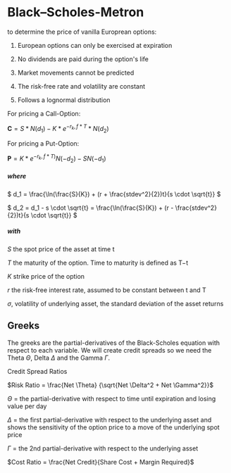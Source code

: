 # Black–Scholes-Metron

to determine the price of vanilla Europrean options:

1. European options can only be exercised at expiration

2. No dividends are paid during the option's life

3. Market movements cannot be predicted

4. The risk-free rate and volatility are constant

5. Follows a lognormal distribution

For pricing a Call-Option:

$\textbf{C} = S * N (d_1) - K * e^{-r_k,f *T}*N(d_2)$

For pricing a Put-Option:

$\textbf{P} = K * e^{−r_k,f*T)}N(−d_2)−SN(−d_1)$



##### where

$
d_1 = \frac{\ln(\frac{S}{K}) + (r + \frac{stdev^2}{2})t}{s \cdot \sqrt{t}}
$

$
d_2 = d_1 - s \cdot \sqrt{t} = \frac{\ln(\frac{S}{K}) + (r - \frac{stdev^2}{2})t}{s \cdot \sqrt{t}}
$

##### with 

$S$ the spot price of the asset at time t


$T$ the maturity of the option. Time to maturity is defined as T−t


$K$ strike price of the option


$r$ the risk-free interest rate, assumed to be constant between t and T


$\sigma$, volatility of underlying asset, the standard deviation of the asset returns


## Greeks

The greeks are the partial-derivatives of the Black-Scholes equation with respect to each variable. We will create credit spreads so we need the Theta $\Theta$, Delta $\Delta$ and the Gamma $\Gamma$. 

Credit Spread Ratios

$Risk Ratio = \frac{Net \Theta} {\sqrt{Net \Delta^2 + Net \Gamma^2}}$

$\Theta$ = the partial-derivative with respect to time until expiration and losing value per day


$\Delta$ = the first partial-derivative with respect to the underlying asset and shows the sensitivity of the option price to a move of the underlying spot price


$\Gamma$ = the 2nd partial-derivative with respect to the underlying asset


$Cost Ratio = \frac{Net Credit}{Share Cost + Margin Required}$
